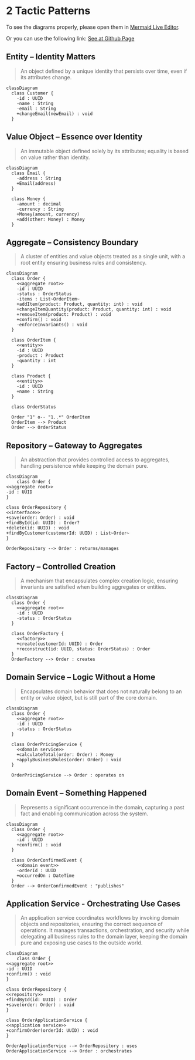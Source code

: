 # 2 Tactic Patterns

To see the diagrams properly, please open them in [Mermaid Live Editor](https://mermaid-js.github.io/mermaid-live-editor).

Or you can use the following link: [See at Github Page](https://github.com/o-s-expert/ddd-workshop/blob/main/guides/docs/02_tactic_pattern.md)

## Entity – Identity Matters

> An object defined by a unique identity that persists over time, even if its attributes change.

```mermaid
classDiagram
  class Customer {
    -id : UUID
    -name : String
    -email : String
    +changeEmail(newEmail) : void
  }
```


## Value Object – Essence over Identity

> An immutable object defined solely by its attributes; equality is based on value rather than identity.

```mermaid
classDiagram
  class Email {
    -address : String
    +Email(address)
  }

  class Money {
    -amount : decimal
    -currency : String
    +Money(amount, currency)
    +add(other: Money) : Money
  }
```

## Aggregate – Consistency Boundary

> A cluster of entities and value objects treated as a single unit, with a root entity ensuring business rules and consistency.

```mermaid
classDiagram
  class Order {
    <<aggregate root>>
    -id : UUID
    -status : OrderStatus
    -items : List~OrderItem~
    +addItem(product: Product, quantity: int) : void
    +changeItemQuantity(product: Product, quantity: int) : void
    +removeItem(product: Product) : void
    +confirm() : void
    -enforceInvariants() : void
  }

  class OrderItem {
    <<entity>>
    -id : UUID
    -product : Product
    -quantity : int
  }

  class Product {
    <<entity>>
    -id : UUID
    +name : String
  }

  class OrderStatus

  Order "1" o-- "1..*" OrderItem
  OrderItem --> Product
  Order --> OrderStatus

```

## Repository – Gateway to Aggregates

> An abstraction that provides controlled access to aggregates, handling persistence while keeping the domain pure.

```mermaid
classDiagram
    class Order {
<<aggregate root>>
-id : UUID
}

class OrderRepository {
<<interface>>
+save(order: Order) : void
+findById(id: UUID) : Order?
+delete(id: UUID) : void
+findByCustomer(customerId: UUID) : List~Order~
}

OrderRepository --> Order : returns/manages

```


## Factory – Controlled Creation

> A mechanism that encapsulates complex creation logic, ensuring invariants are satisfied when building aggregates or entities.

```mermaid
classDiagram
  class Order {
    <<aggregate root>>
    -id : UUID
    -status : OrderStatus
  }

  class OrderFactory {
    <<factory>>
    +create(customerId: UUID) : Order
    +reconstruct(id: UUID, status: OrderStatus) : Order
  }
  OrderFactory --> Order : creates
```

## Domain Service – Logic Without a Home

> Encapsulates domain behavior that does not naturally belong to an entity or value object, but is still part of the core domain.

```mermaid
classDiagram
  class Order {
    <<aggregate root>>
    -id : UUID
    -status : OrderStatus
  }

  class OrderPricingService {
    <<domain service>>
    +calculateTotal(order: Order) : Money
    +applyBusinessRules(order: Order) : void
  }

  OrderPricingService --> Order : operates on
```

## Domain Event – Something Happened

> Represents a significant occurrence in the domain, capturing a past fact and enabling communication across the system.

```mermaid
classDiagram
  class Order {
    <<aggregate root>>
    -id : UUID
    +confirm() : void
  }

  class OrderConfirmedEvent {
    <<domain event>>
    -orderId : UUID
    +occurredOn : DateTime
  }
  Order --> OrderConfirmedEvent : "publishes"
```

## Application Service - Orchestrating Use Cases


> An application service coordinates workflows by invoking domain objects and repositories, ensuring the correct sequence of operations. It manages transactions, orchestration, and security while delegating all business rules to the domain layer, keeping the domain pure and exposing use cases to the outside world.

```mermaid
classDiagram
    class Order {
<<aggregate root>>
-id : UUID
+confirm() : void
}

class OrderRepository {
<<repository>>
+findById(id: UUID) : Order
+save(order: Order) : void
}

class OrderApplicationService {
<<application service>>
+confirmOrder(orderId: UUID) : void
}

OrderApplicationService --> OrderRepository : uses
OrderApplicationService --> Order : orchestrates
```
